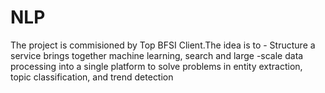 # NLP

The project is commisioned by Top BFSI Client.The idea is to - Structure a service brings together machine learning, search and large -scale data processing into a single platform to solve problems in entity extraction, topic classification, and trend detection

